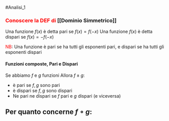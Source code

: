 #Analisi_1 
### <font color="#ff0000">Conoscere la DEF di</font> [[Dominio Simmetrico]]

Una funzione $f(x)$ è detta pari se $f(x) = f(-x)$
Una funzione $f(x)$ è detta dispari se $f(x) =-f(-x)$

<font color="#ff0000">NB</font>: Una funzione è pari se ha tutti gli esponenti pari, e dispari se ha tutti gli esponenti dispari
#### Funzioni composte, Pari e Dispari
Se abbiamo $f$ e $g$ funzioni
Allora $f\pm g$:
- è pari se $f,g$ sono pari
- è dispari se $f,g$ sono dispari
- Ne pari ne dispari se $f$ pari e $g$ dispari (e viceversa)

Per quanto concerne $f \circ g$:
- 